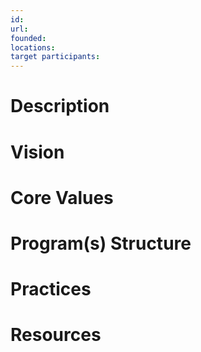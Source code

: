 ```yaml
---
id: 
url: 
founded: 
locations: 
target participants:
---
```



# Description

# Vision
# Core Values
# Program(s) Structure

# Practices
# Resources